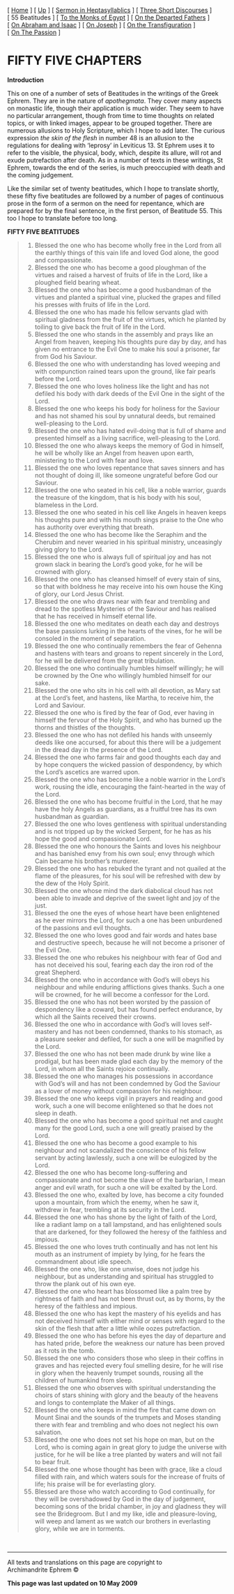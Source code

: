 \[ [Home](index.md) \] \[ [Up](ephrem.md) \]
\[ [Sermon in Heptasyllablics](ser-hept.md) \]
\[ [Three Short Discourses](3disc.md) \] \[ 55 Beatitudes \]
\[ [To the Monks of Egypt](egypt-int.md) \]
\[ [On the Departed Fathers](dead-pat.md) \]
\[ [On Abraham and Isaac](AbrIsaac.md) \]
\[ [On Joseph](on_joseph.md) \]
\[ [On the Transfiguration](on_the_transfiguration.md) \]
\[ [On The Passion](PassSer.md) \]

# FIFTY FIVE CHAPTERS

**Introduction**

This on one of a number of sets of Beatitudes in the writings of the
Greek Ephrem. They are in the nature of *apothegmata*. They cover many
aspects on monastic life, though their application is much wider. They
seem to have no particular arrangement, though from time to time
thoughts on related topics, or with linked images, appear to be grouped
together. There are numerous allusions to Holy Scripture, which I hope
to add later. The curious expression *the skin of the flesh* in number
48 is an allusion to the regulations for dealing with ‘leprosy’ in
Leviticus 13. St Ephrem uses it to refer to the visible, the physical,
body, which, despite its allure, will rot and exude putrefaction after
death. As in a number of texts in these writings, St Ephrem, towards the
end of the series, is much preoccupied with death and the coming
judgement.

Like the similar set of twenty beatitudes, which I hope to translate
shortly, these fifty five beatitudes are followed by a number of pages
of continuous prose in the form of a sermon on the need for repentance,
which are prepared for by the final sentence, in the first person, of
Beatitude 55. This too I hope to translate before too long.

**FIFTY FIVE BEATITUDES**

> 1.  Blessed the one who has become wholly free in the Lord from all
>     the earthly things of this vain life and loved God alone, the good
>     and compassionate.
> 2.  Blessed the one who has become a good ploughman of the virtues and
>     raised a harvest of fruits of life in the Lord, like a ploughed
>     field bearing wheat.
> 3.  Blessed the one who has become a good husbandman of the virtues
>     and planted a spiritual vine, plucked the grapes and filled his
>     presses with fruits of life in the Lord.
> 4.  Blessed the one who has made his fellow servants glad with
>     spiritual gladness from the fruit of the virtues, which he planted
>     by toiling to give back the fruit of life in the Lord.
> 5.  Blessed the one who stands in the assembly and prays like an Angel
>     from heaven, keeping his thoughts pure day by day, and has given
>     no entrance to the Evil One to make his soul a prisoner, far from
>     God his Saviour.
> 6.  Blessed the one who with understanding has loved weeping and with
>     compunction rained tears upon the ground, like fair pearls before
>     the Lord.
> 7.  Blessed the one who loves holiness like the light and has not
>     defiled his body with dark deeds of the Evil One in the sight of
>     the Lord.
> 8.  Blessed the one who keeps his body for holiness for the Saviour
>     and has not shamed his soul by unnatural deeds, but remained
>     well-pleasing to the Lord.
> 9.  Blessed the one who has hated evil-doing that is full of shame and
>     presented himself as a living sacrifice, well-pleasing to the
>     Lord.
> 10. Blessed the one who always keeps the memory of God in himself, he
>     will be wholly like an Angel from heaven upon earth, ministering
>     to the Lord with fear and love.
> 11. Blessed the one who loves repentance that saves sinners and has
>     not thought of doing ill, like someone ungrateful before God our
>     Saviour.
> 12. Blessed the one who seated in his cell, like a noble warrior,
>     guards the treasure of the kingdom, that is his body with his
>     soul, blameless in the Lord.
> 13. Blessed the one who seated in his cell like Angels in heaven keeps
>     his thoughts pure and with his mouth sings praise to the One who
>     has authority over everything that breath.
> 14. Blessed the one who has become like the Seraphim and the Cherubim
>     and never wearied in his spiritual ministry, unceasingly giving
>     glory to the Lord.
> 15. Blessed the one who is always full of spiritual joy and has not
>     grown slack in bearing the Lord’s good yoke, for he will be
>     crowned with glory.
> 16. Blessed the one who has cleansed himself of every stain of sins,
>     so that with boldness he may receive into his own house the King
>     of glory, our Lord Jesus Christ.
> 17. Blessed the one who draws near with fear and trembling and dread
>     to the spotless Mysteries of the Saviour and has realised that he
>     has received in himself eternal life.
> 18. Blessed the one who meditates on death each day and destroys the
>     base passions lurking in the hearts of the vines, for he will be
>     consoled in the moment of separation.
> 19. Blessed the one who continually remembers the fear of Gehenna and
>     hastens with tears and groans to repent sincerely in the Lord, for
>     he will be delivered from the great tribulation.
> 20. Blessed the one who continually humbles himself willingly; he will
>     be crowned by the One who willingly humbled himself for our sake.
> 21. Blessed the one who sits in his cell with all devotion, as Mary
>     sat at the Lord’s feet, and hastens, like Martha, to receive him,
>     the Lord and Saviour.
> 22. Blessed the one who is fired by the fear of God, ever having in
>     himself the fervour of the Holy Spirit, and who has burned up the
>     thorns and thistles of the thoughts.
> 23. Blessed the one who has not defiled his hands with unseemly deeds
>     like one accursed, for about this there will be a judgement in the
>     dread day in the presence of the Lord.
> 24. Blessed the one who farms fair and good thoughts each day and by
>     hope conquers the wicked passion of despondency, by which the
>     Lord’s ascetics are warred upon.
> 25. Blessed the one who has become like a noble warrior in the Lord’s
>     work, rousing the idle, encouraging the faint-hearted in the way
>     of the Lord.
> 26. Blessed the one who has become fruitful in the Lord, that he may
>     have the holy Angels as guardians, as a fruitful tree has its own
>     husbandman as guardian.
> 27. Blessed the one who loves gentleness with spiritual understanding
>     and is not tripped up by the wicked Serpent, for he has as his
>     hope the good and compassionate Lord.
> 28. Blessed the one who honours the Saints and loves his neighbour and
>     has banished envy from his own soul; envy through which Cain
>     became his brother’s murderer.
> 29. Blessed the one who has rebuked the tyrant and not quailed at the
>     flame of the pleasures, for his soul will be refreshed with dew by
>     the dew of the Holy Spirit.
> 30. Blessed the one whose mind the dark diabolical cloud has not been
>     able to invade and deprive of the sweet light and joy of the just.
> 31. Blessed the one the eyes of whose heart have been enlightened as
>     he ever mirrors the Lord, for such a one has been unburdened of
>     the passions and evil thoughts.
> 32. Blessed the one who loves good and fair words and hates base and
>     destructive speech, because he will not become a prisoner of the
>     Evil One.
> 33. Blessed the one who rebukes his neighbour with fear of God and has
>     not deceived his soul, fearing each day the iron rod of the great
>     Shepherd.
> 34. Blessed the one who in accordance with God’s will obeys his
>     neighbour and while enduring afflictions gives thanks. Such a one
>     will be crowned, for he will become a confessor for the Lord.
> 35. Blessed the one who has not been worsted by the passion of
>     despondency like a coward, but has found perfect endurance, by
>     which all the Saints received their crowns.
> 36. Blessed the one who in accordance with God’s will loves
>     self-mastery and has not been condemned, thanks to his stomach, as
>     a pleasure seeker and defiled, for such a one will be magnified by
>     the Lord.
> 37. Blessed the one who has not been made drunk by wine like a
>     prodigal, but has been made glad each day by the memory of the
>     Lord, in whom all the Saints rejoice continually.
> 38. Blessed the one who manages his possessions in accordance with
>     God’s will and has not been condemned by God the Saviour as a
>     lover of money without compassion for his neighbour.
> 39. Blessed the one who keeps vigil in prayers and reading and good
>     work, such a one will become enlightened so that he does not sleep
>     in death.
> 40. Blessed the one who has become a good spiritual net and caught
>     many for the good Lord, such a one will greatly praised by the
>     Lord.
> 41. Blessed the one who has become a good example to his neighbour and
>     not scandalized the conscience of his fellow servant by acting
>     lawlessly, such a one will be eulogized by the Lord.
> 42. Blessed the one who has become long-suffering and compassionate
>     and not become the slave of the barbarian, I mean anger and evil
>     wrath, for such a one will be exalted by the Lord.
> 43. Blessed the one who, exalted by love, has become a city founded
>     upon a mountain, from which the enemy, when he saw it, withdrew in
>     fear, trembling at its security in the Lord.
> 44. Blessed the one who has shone by the light of faith of the Lord,
>     like a radiant lamp on a tall lampstand, and has enlightened souls
>     that are darkened, for they followed the heresy of the faithless
>     and impious.
> 45. Blessed the one who loves truth continually and has not lent his
>     mouth as an instrument of impiety by lying, for he fears the
>     commandment about idle speech.
> 46. Blessed the one who, like one unwise, does not judge his
>     neighbour, but as understanding and spiritual has struggled to
>     throw the plank out of his own eye.
> 47. Blessed the one who heart has blossomed like a palm tree by
>     rightness of faith and has not been thrust out, as by thorns, by
>     the heresy of the faithless and impious.
> 48. Blessed the one who has kept the mastery of his eyelids and has
>     not deceived himself with either mind or senses with regard to the
>     skin of the flesh that after a little while oozes putrefaction.
> 49. Blessed the one who has before his eyes the day of departure and
>     has hated pride, before the weakness our nature has been proved as
>     it rots in the tomb.
> 50. Blessed the one who considers those who sleep in their coffins in
>     graves and has rejected every foul smelling desire, for he will
>     rise in glory when the heavenly trumpet sounds, rousing all the
>     children of humankind from sleep.
> 51. Blessed the one who observes with spiritual understanding the
>     choirs of stars shining with glory and the beauty of the heavens
>     and longs to contemplate the Maker of all things.
> 52. Blessed the one who keeps in mind the fire that came down on Mount
>     Sinai and the sounds of the trumpets and Moses standing there with
>     fear and trembling and who does not neglect his own salvation.
> 53. Blessed the one who does not set his hope on man, but on the Lord,
>     who is coming again in great glory to judge the universe with
>     justice, for he will be like a tree planted by waters and will not
>     fail to bear fruit.
> 54. Blessed the one whose thought has been with grace, like a cloud
>     filled with rain, and which waters souls for the increase of
>     fruits of life; his praise will be for everlasting glory.
> 55. Blessed are those who watch according to God continually, for they
>     will be overshadowed by God in the day of judgement, becoming sons
>     of the bridal chamber, in joy and gladness they will see the
>     Bridegroom. But I and my like, idle and pleasure-loving, will weep
>     and lament as we watch our brothers in everlasting glory, while we
>     are in torments.

  

-----

All texts and translations on this page are copyright to  
Archimandrite Ephrem ©

**This page was last updated on 10 May 2009**

